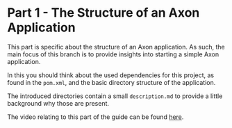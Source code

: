 # Part 1 - The Structure of an Axon Application

This part is specific about the structure of an Axon application.
As such, the main focus of this branch is to provide insights into starting a simple Axon application.

In this you should think about the used dependencies for this project, as found in the `pom.xml`,
 and the basic directory structure of the application.
 
The introduced directories contain a small `description.md` to provide a little background why those are present.

The video relating to this part of the guide can be found [here](https://www.youtube.com/watch?v=tqn9p8Duy54).